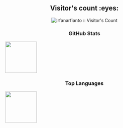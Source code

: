<div class="justify-content-center">
  <h2 align="center">Visitor's count :eyes:</h2>
  <p align="center"><img src="https://profile-counter.glitch.me/{irfanarfianto}/count.svg" alt="irfanarfianto :: Visitor's Count" /></p>
  <div class="d-flex gap2">
    <div>
      <h3 align="center">GitHub Stats</h3>
      <img height="100" align="center" src="https://github-readme-stats.vercel.app/api?username=irfanarfianto&show_icons=true&theme=radical" />
    </div>
    <div>
      <h3 align="center">Top Languages</h3>
      <img height="100" align="center" src="https://github-readme-stats.vercel.app/api/top-langs?username=irfanarfianto&layout=compact&langs_count=8&card_width=320&theme=radical" />
    </div>
  </div>
</div>

